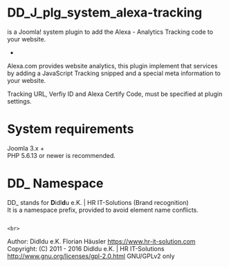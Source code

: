# DD_J_plg_system_alexa-tracking
is a Joomla! system plugin to add the Alexa - Analytics Tracking code to your website.

-
Alexa.com provides website analytics, this plugin implement that services                  <br>
by adding a JavaScript Tracking snipped and a special meta information to your website.

Tracking URL, Verfiy ID and Alexa Certify Code, must be specified at plugin settings.

# System requirements
Joomla 3.x +                                                                                <br>
PHP 5.6.13 or newer is recommended.

# DD_ Namespace
DD_ stands for  **D**idl**d**u e.K. | HR IT-Solutions (Brand recognition)                   <br>
It is a namespace prefix, provided to avoid element name conflicts.

                                                                                            <br>
Author: Didldu e.K. Florian Häusler https://www.hr-it-solution.com                          <br>
Copyright: (C) 2011 - 2016 Didldu e.K. | HR IT-Solutions                                    <br>
http://www.gnu.org/licenses/gpl-2.0.html GNU/GPLv2 only

